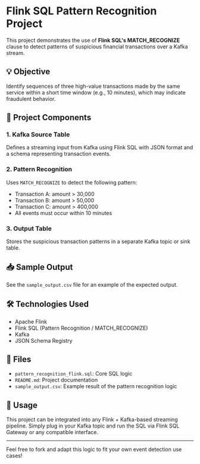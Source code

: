 # Flink SQL Pattern Recognition Project

This project demonstrates the use of **Flink SQL's MATCH_RECOGNIZE** clause to detect patterns of suspicious financial transactions over a Kafka stream.

## 💡 Objective

Identify sequences of three high-value transactions made by the same service within a short time window (e.g., 10 minutes), which may indicate fraudulent behavior.

## 🧱 Project Components

### 1. Kafka Source Table
Defines a streaming input from Kafka using Flink SQL with JSON format and a schema representing transaction events.

### 2. Pattern Recognition
Uses `MATCH_RECOGNIZE` to detect the following pattern:
- Transaction A: amount > 30,000
- Transaction B: amount > 50,000
- Transaction C: amount > 400,000
- All events must occur within 10 minutes

### 3. Output Table
Stores the suspicious transaction patterns in a separate Kafka topic or sink table.

## 📥 Sample Output

See the `sample_output.csv` file for an example of the expected output.

## 🛠 Technologies Used

- Apache Flink
- Flink SQL (Pattern Recognition / MATCH_RECOGNIZE)
- Kafka
- JSON Schema Registry

## 📂 Files

- `pattern_recognition_flink.sql`: Core SQL logic
- `README.md`: Project documentation
- `sample_output.csv`: Example result of the pattern recognition logic

## 🚀 Usage

This project can be integrated into any Flink + Kafka-based streaming pipeline. Simply plug in your Kafka topic and run the SQL via Flink SQL Gateway or any compatible interface.

---

Feel free to fork and adapt this logic to fit your own event detection use cases!

